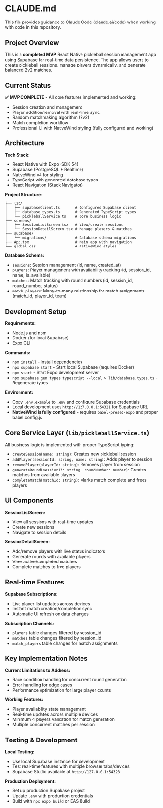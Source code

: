 # CLAUDE.md

This file provides guidance to Claude Code (claude.ai/code) when working with code in this repository.

## Project Overview

This is a **completed MVP** React Native pickleball session management app using Supabase for real-time data persistence. The app allows users to create pickleball sessions, manage players dynamically, and generate balanced 2v2 matches.

## Current Status

**✅ MVP COMPLETE** - All core features implemented and working:
- Session creation and management
- Player addition/removal with real-time sync
- Random matchmaking algorithm (2v2)
- Match completion workflow
- Professional UI with NativeWind styling (fully configured and working)

## Architecture

**Tech Stack:**
- React Native with Expo (SDK 54)
- Supabase (PostgreSQL + Realtime)
- NativeWind v4 for styling
- TypeScript with generated database types
- React Navigation (Stack Navigator)

**Project Structure:**
```
├── lib/
│   ├── supabaseClient.ts       # Configured Supabase client
│   ├── database.types.ts       # Generated TypeScript types
│   └── pickleballService.ts    # Core business logic
├── screens/
│   ├── SessionListScreen.tsx   # View/create sessions
│   └── SessionDetailScreen.tsx # Manage players & matches
├── supabase/
│   └── migrations/             # Database schema migrations
├── App.tsx                     # Main app with navigation
└── global.css                  # NativeWind styles
```

**Database Schema:**
- `sessions`: Session management (id, name, created_at)
- `players`: Player management with availability tracking (id, session_id, name, is_available)
- `matches`: Match tracking with round numbers (id, session_id, round_number, status)
- `match_players`: Many-to-many relationship for match assignments (match_id, player_id, team)

## Development Setup

**Requirements:**
- Node.js and npm
- Docker (for local Supabase)
- Expo CLI

**Commands:**
- `npm install` - Install dependencies
- `npx supabase start` - Start local Supabase (requires Docker)
- `npm start` - Start Expo development server
- `npx supabase gen types typescript --local > lib/database.types.ts` - Regenerate types

**Environment:**
- Copy `.env.example` to `.env` and configure Supabase credentials
- Local development uses `http://127.0.0.1:54321` for Supabase URL
- **NativeWind is fully configured** - requires `babel-preset-expo` and proper babel.config.js

## Core Service Layer (`lib/pickleballService.ts`)

All business logic is implemented with proper TypeScript typing:
- `createSession(name: string)`: Creates new pickleball session
- `addPlayer(sessionId: string, name: string)`: Adds player to session
- `removePlayer(playerId: string)`: Removes player from session
- `generateRound(sessionId: string, roundNumber: number)`: Creates matches from available players
- `completeMatch(matchId: string)`: Marks match complete and frees players

## UI Components

**SessionListScreen:**
- View all sessions with real-time updates
- Create new sessions
- Navigate to session details

**SessionDetailScreen:**
- Add/remove players with live status indicators
- Generate rounds with available players
- View active/completed matches
- Complete matches to free players

## Real-time Features

**Supabase Subscriptions:**
- Live player list updates across devices
- Instant match creation/completion sync
- Automatic UI refresh on data changes

**Subscription Channels:**
- `players` table changes filtered by session_id
- `matches` table changes filtered by session_id
- `match_players` table changes for match assignments

## Key Implementation Notes

**Current Limitations to Address:**
- Race condition handling for concurrent round generation
- Error handling for edge cases
- Performance optimization for large player counts

**Working Features:**
- Player availability state management
- Real-time updates across multiple devices
- Minimum 4 players validation for match generation
- Multiple concurrent matches per session

## Testing & Development

**Local Testing:**
- Use local Supabase instance for development
- Test real-time features with multiple browser tabs/devices
- Supabase Studio available at `http://127.0.0.1:54323`

**Production Deployment:**
- Set up production Supabase project
- Update `.env` with production credentials
- Build with `npx expo build` or EAS Build